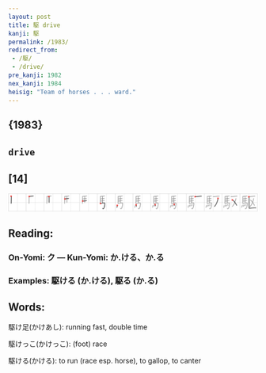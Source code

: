 ```yaml
---
layout: post
title: 駆 drive
kanji: 駆
permalink: /1983/
redirect_from:
 - /駆/
 - /drive/
pre_kanji: 1982
nex_kanji: 1984
heisig: "Team of horses . . . ward."
---
```


## {1983}

## `drive`

## [14]

<div class="stroke"><img src="../images/E9A786.png" /></div>

## Reading:

### On-Yomi: ク &mdash; Kun-Yomi: か.ける、か.る

### Examples: 駆ける (か.ける), 駆る (か.る)

## Words:

駆け足(かけあし): running fast, double time

駆けっこ(かけっこ): (foot) race

駆ける(かける): to run (race esp. horse), to gallop, to canter
